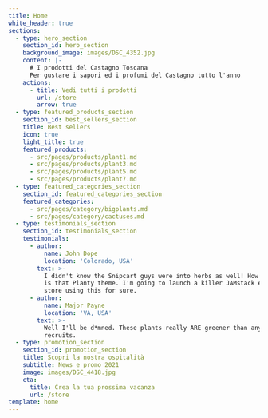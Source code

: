 ```yaml
---
title: Home
white_header: true
sections:
  - type: hero_section
    section_id: hero_section
    background_image: images/DSC_4352.jpg
    content: |-
      # I prodotti del Castagno Toscana
      Per gustare i sapori ed i profumi del Castagno tutto l'anno
    actions:
      - title: Vedi tutti i prodotti
        url: /store
        arrow: true
  - type: featured_products_section
    section_id: best_sellers_section
    title: Best sellers
    icon: true
    light_title: true
    featured_products:
      - src/pages/products/plant1.md
      - src/pages/products/plant3.md
      - src/pages/products/plant5.md
      - src/pages/products/plant7.md
  - type: featured_categories_section
    section_id: featured_categories_section
    featured_categories:
      - src/pages/category/bigplants.md
      - src/pages/category/cactuses.md
  - type: testimonials_section
    section_id: testimonials_section
    testimonials:
      - author:
          name: John Dope
          location: 'Colorado, USA'
        text: >-
          I didn't know the Snipcart guys were into herbs as well! How beautiful
          is that Planty theme. I'm going to launch a killer JAMstack e-commerce
          store using this for sure.
      - author:
          name: Major Payne
          location: 'VA, USA'
        text: >-
          Well I'll be d*mned. These plants really ARE greener than any of my
          recruits.
  - type: promotion_section
    section_id: promotion_section
    title: Scopri la nostra ospitalità
    subtitle: News e promo 2021
    image: images/DSC_4418.jpg
    cta:
      title: Crea la tua prossima vacanza
      url: /store
template: home
---
```

